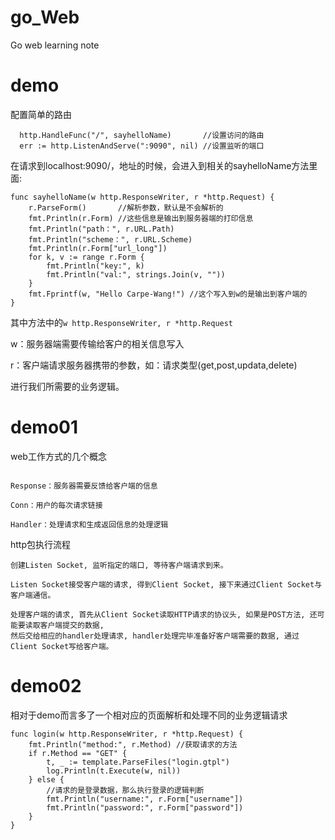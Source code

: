 # go_Web
Go web learning note

# demo
配置简单的路由
```
  http.HandleFunc("/", sayhelloName)       //设置访问的路由
  err := http.ListenAndServe(":9090", nil) //设置监听的端口
```
在请求到localhost:9090/，地址的时候，会进入到相关的sayhelloName方法里面:
```
func sayhelloName(w http.ResponseWriter, r *http.Request) {
	r.ParseForm()       //解析参数，默认是不会解析的
	fmt.Println(r.Form) //这些信息是输出到服务器端的打印信息
	fmt.Println("path：", r.URL.Path)
	fmt.Println("scheme：", r.URL.Scheme)
	fmt.Println(r.Form["url_long"])
	for k, v := range r.Form {
		fmt.Println("key:", k)
		fmt.Println("val:", strings.Join(v, ""))
	}
	fmt.Fprintf(w, "Hello Carpe-Wang!") //这个写入到w的是输出到客户端的
}
```

其中方法中的```w http.ResponseWriter, r *http.Request```

w：服务器端需要传输给客户的相关信息写入

r：客户端请求服务器携带的参数，如：请求类型(get,post,updata,delete)

进行我们所需要的业务逻辑。




# demo01


web工作方式的几个概念

```Request：用户请求的信息，用来解析用户的请求信息，包括post、get、cookie、url等信息

Response：服务器需要反馈给客户端的信息

Conn：用户的每次请求链接

Handler：处理请求和生成返回信息的处理逻辑
```

http包执行流程

```
创建Listen Socket, 监听指定的端口, 等待客户端请求到来。

Listen Socket接受客户端的请求, 得到Client Socket, 接下来通过Client Socket与客户端通信。

处理客户端的请求, 首先从Client Socket读取HTTP请求的协议头, 如果是POST方法, 还可能要读取客户端提交的数据, 
然后交给相应的handler处理请求, handler处理完毕准备好客户端需要的数据, 通过Client Socket写给客户端。
```
# demo02

相对于demo而言多了一个相对应的页面解析和处理不同的业务逻辑请求
```
func login(w http.ResponseWriter, r *http.Request) {
	fmt.Println("method:", r.Method) //获取请求的方法
	if r.Method == "GET" {
		t, _ := template.ParseFiles("login.gtpl")
		log.Println(t.Execute(w, nil))
	} else {
		//请求的是登录数据，那么执行登录的逻辑判断
		fmt.Println("username:", r.Form["username"])
		fmt.Println("password:", r.Form["password"])
	}
}
```

